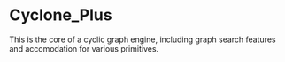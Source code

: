 # Cyclone_Plus

This is the core of a cyclic graph engine, including graph search features and accomodation for various primitives.
